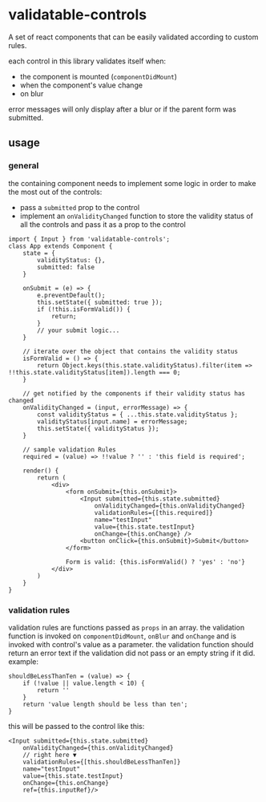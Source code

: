 # validatable-controls
A set of react components that can be easily validated according to custom rules.

each control in this library validates itself when:
- the component is mounted (`componentDidMount`)
- when the component's value change
- on blur

error messages will only display after a blur or if the parent form was submitted.

## usage
### general
the containing component needs to implement some logic in order to make the most out of the controls:
- pass a `submitted` prop to the control
- implement an `onValidityChanged` function to store the validity status of all the controls and pass it as a prop to the control

```
import { Input } from 'validatable-controls';
class App extends Component {
    state = {
        validityStatus: {},
        submitted: false
    }

    onSubmit = (e) => {
        e.preventDefault();
        this.setState({ submitted: true });
        if (!this.isFormValid()) {
            return;
        }
        // your submit logic...
    }

    // iterate over the object that contains the validity status
    isFormValid = () => {
        return Object.keys(this.state.validityStatus).filter(item => !!this.state.validityStatus[item]).length === 0;
    }

    // get notified by the components if their validity status has changed
    onValidityChanged = (input, errorMessage) => {
        const validityStatus = { ...this.state.validityStatus };
        validityStatus[input.name] = errorMessage;
        this.setState({ validityStatus });
    }

    // sample validation Rules
    required = (value) => !!value ? '' : 'this field is required';

    render() {
        return (
            <div>
                <form onSubmit={this.onSubmit}>
                    <Input submitted={this.state.submitted}
                        onValidityChanged={this.onValidityChanged}
                        validationRules={[this.required]}
                        name="testInput"
                        value={this.state.testInput}
                        onChange={this.onChange} />
                    <button onClick={this.onSubmit}>Submit</button>
                </form>

                Form is valid: {this.isFormValid() ? 'yes' : 'no'}
            </div>
        )
    }
}
```
### validation rules
validation rules are functions passed as `props` in an array.
the validation function is invoked on `componentDidMount`, `onBlur` and `onChange` and is invoked with control's value as a parameter.
the validation function should return an error text if the validation did not pass or an empty string if it did.
example:
```
shouldBeLessThanTen = (value) => {
    if (!value || value.length < 10) {
        return ''
    }
    return 'value length should be less than ten';
}
```
this will be passed to the control like this:
```
<Input submitted={this.state.submitted}
    onValidityChanged={this.onValidityChanged}
    // right here ▼
    validationRules={[this.shouldBeLessThanTen]}
    name="testInput"
    value={this.state.testInput}
    onChange={this.onChange} 
    ref={this.inputRef}/>
```
